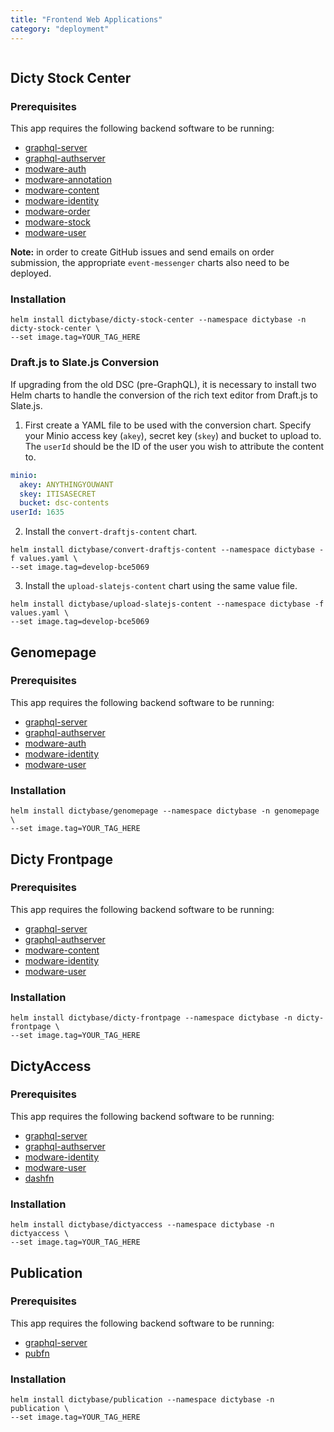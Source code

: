 ```yaml
---
title: "Frontend Web Applications"
category: "deployment"
---
```


```toc

```

## Dicty Stock Center

### Prerequisites

This app requires the following backend software to be running:

- [graphql-server](https://github.com/dictyBase/graphql-server)
- [graphql-authserver](https://github.com/dictyBase/graphql-authserver)
- [modware-auth](https://github.com/dictyBase/modware-auth)
- [modware-annotation](https://github.com/dictyBase/modware-annotation)
- [modware-content](https://github.com/dictyBase/modware-content)
- [modware-identity](https://github.com/dictyBase/modware-identity)
- [modware-order](https://github.com/dictyBase/modware-order)
- [modware-stock](https://github.com/dictyBase/modware-stock)
- [modware-user](https://github.com/dictyBase/modware-user)

**Note:** in order to create GitHub issues and send emails on order submission, the
appropriate `event-messenger` charts also need to be deployed.

### Installation

```shell
helm install dictybase/dicty-stock-center --namespace dictybase -n dicty-stock-center \
--set image.tag=YOUR_TAG_HERE
```

### Draft.js to Slate.js Conversion

If upgrading from the old DSC (pre-GraphQL), it is necessary to install two Helm charts
to handle the conversion of the rich text editor from Draft.js to Slate.js.

1. First create a YAML file to be used with the conversion chart. Specify your Minio
   access key (`akey`), secret key (`skey`) and bucket to upload to. The `userId` should be
   the ID of the user you wish to attribute the content to.

```yaml
minio:
  akey: ANYTHINGYOUWANT
  skey: ITISASECRET
  bucket: dsc-contents
userId: 1635
```

2. Install the `convert-draftjs-content` chart.

```shell
helm install dictybase/convert-draftjs-content --namespace dictybase -f values.yaml \
--set image.tag=develop-bce5069
```

3. Install the `upload-slatejs-content` chart using the same value file.

```shell
helm install dictybase/upload-slatejs-content --namespace dictybase -f values.yaml \
--set image.tag=develop-bce5069
```

## Genomepage

### Prerequisites

This app requires the following backend software to be running:

- [graphql-server](https://github.com/dictyBase/graphql-server)
- [graphql-authserver](https://github.com/dictyBase/graphql-authserver)
- [modware-auth](https://github.com/dictyBase/modware-auth)
- [modware-identity](https://github.com/dictyBase/modware-identity)
- [modware-user](https://github.com/dictyBase/modware-user)

### Installation

```shell
helm install dictybase/genomepage --namespace dictybase -n genomepage \
--set image.tag=YOUR_TAG_HERE
```

## Dicty Frontpage

### Prerequisites

This app requires the following backend software to be running:

- [graphql-server](https://github.com/dictyBase/graphql-server)
- [graphql-authserver](https://github.com/dictyBase/graphql-authserver)
- [modware-content](https://github.com/dictyBase/modware-content)
- [modware-identity](https://github.com/dictyBase/modware-identity)
- [modware-user](https://github.com/dictyBase/modware-user)

### Installation

```shell
helm install dictybase/dicty-frontpage --namespace dictybase -n dicty-frontpage \
--set image.tag=YOUR_TAG_HERE
```

## DictyAccess

### Prerequisites

This app requires the following backend software to be running:

- [graphql-server](https://github.com/dictyBase/graphql-server)
- [graphql-authserver](https://github.com/dictyBase/graphql-authserver)
- [modware-identity](https://github.com/dictyBase/modware-identity)
- [modware-user](https://github.com/dictyBase/modware-user)
- [dashfn](https://github.com/dictybase-playground/kubeless-gofn/tree/master/dashboard)

### Installation

```shell
helm install dictybase/dictyaccess --namespace dictybase -n dictyaccess \
--set image.tag=YOUR_TAG_HERE
```

## Publication

### Prerequisites

This app requires the following backend software to be running:

- [graphql-server](https://github.com/dictyBase/graphql-server)
- [pubfn](https://github.com/dictybase-playground/kubeless-gofn/tree/master/publication)

### Installation

```shell
helm install dictybase/publication --namespace dictybase -n publication \
--set image.tag=YOUR_TAG_HERE
```
